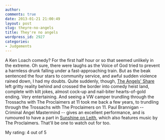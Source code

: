 ```yaml
---
author:
comments: true
date: 2013-01-21 21:00:49
layout: post
slug: theyre-no-angels
title: They're no angels
wordpress_id: 2927
categories:
- Judgements
---
```


A Ken Loach comedy? For the first half hour or so that seemed unlikely in the extreme. Oh sure, there were laughs as the Voice of God tried to prevent a harmless drunk falling under a fast-approaching train. But as the beak sentenced the four stars to community service, and awful sudden violence rained down, I had my doubts. Quite suddenly, though, [The Angels' Share](http://www.imdb.com/title/tt1924394/) left gritty reality behind and crossed the border into comedy heist land, complete with kilt jokes, almost cock-up and nail-biter hearts-of-gold ending. Very entertaining. And seeing a VW camper trundling through the Trossachs with The Proclaimers at 11 took me back a few years, to trundling through the Trossachs with The Proclaimers on 11. Paul Brannigan -- Criminal Angel Mastermind -- gives an excellent performance, and is rumoured to have a part in [Sunshine on Leith](http://www.imdb.com/title/tt2481198/), which also features music by The Proclaimers. That'll be one to watch out for too.


My rating: 4 out of 5
